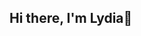 ## Hi there, I'm Lydia👋

<!--
**Lydiaa246/Lydiaa246** is a ✨ _special_ ✨ repository because its `README.md` (this file) appears on your GitHub profile.
##💙**Languages I speak:** C++,java and my personal favorite-python🐍
🔧Tools: Git,VS code,Intellij,Eclipse,Jupyter Notebooks
📚currently learning :web development and data structures
